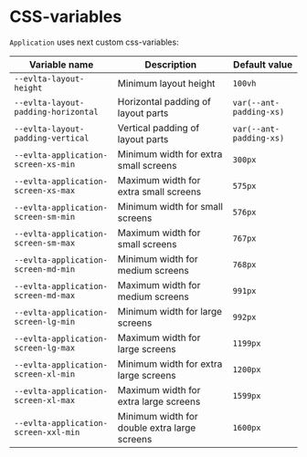 # CSS-variables

`Application` uses next custom css-variables:

| Variable name                        | Description                                  | Default value           |
| ------------------------------------ | -------------------------------------------- | ----------------------- |
| `--evlta-layout-height`              | Minimum layout height                        | `100vh`                 |
| `--evlta-layout-padding-horizontal`  | Horizontal padding of layout parts           | `var(--ant-padding-xs)` |
| `--evlta-layout-padding-vertical`    | Vertical padding of layout parts             | `var(--ant-padding-xs)` |
| `--evlta-application-screen-xs-min`  | Minimum width for extra small screens        | `300px`                 |
| `--evlta-application-screen-xs-max`  | Maximum width for extra small screens        | `575px`                 |
| `--evlta-application-screen-sm-min`  | Minimum width for small screens              | `576px`                 |
| `--evlta-application-screen-sm-max`  | Maximum width for small screens              | `767px`                 |
| `--evlta-application-screen-md-min`  | Minimum width for medium screens             | `768px`                 |
| `--evlta-application-screen-md-max`  | Maximum width for medium screens             | `991px`                 |
| `--evlta-application-screen-lg-min`  | Minimum width for large screens              | `992px`                 |
| `--evlta-application-screen-lg-max`  | Maximum width for large screens              | `1199px`                |
| `--evlta-application-screen-xl-min`  | Minimum width for extra large screens        | `1200px`                |
| `--evlta-application-screen-xl-max`  | Maximum width for extra large screens        | `1599px`                |
| `--evlta-application-screen-xxl-min` | Minimum width for double extra large screens | `1600px`                |
